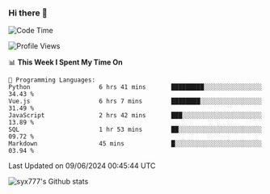 ### Hi there 👋

<!--
**syx777/syx777** is a ✨ _special_ ✨ repository because its `README.md` (this file) appears on your GitHub profile.

Here are some ideas to get you started:

- 🔭 I’m currently working on ...
- 🌱 I’m currently learning ...
- 👯 I’m looking to collaborate on ...
- 🤔 I’m looking for help with ...
- 💬 Ask me about ...
- 📫 How to reach me: ...
- 😄 Pronouns: ...
- ⚡ Fun fact: ...
-->
<!--START_SECTION:waka-->
![Code Time](http://img.shields.io/badge/Code%20Time-133%20hrs%204%20mins-blue)

![Profile Views](http://img.shields.io/badge/Profile%20Views-31-blue)

📊 **This Week I Spent My Time On** 

```text
💬 Programming Languages: 
Python                   6 hrs 41 mins       █████████░░░░░░░░░░░░░░░░   34.43 % 
Vue.js                   6 hrs 7 mins        ████████░░░░░░░░░░░░░░░░░   31.49 % 
JavaScript               2 hrs 42 mins       ███░░░░░░░░░░░░░░░░░░░░░░   13.89 % 
SQL                      1 hr 53 mins        ██░░░░░░░░░░░░░░░░░░░░░░░   09.72 % 
Markdown                 45 mins             █░░░░░░░░░░░░░░░░░░░░░░░░   03.94 % 
```


 Last Updated on 09/06/2024 00:45:44 UTC
<!--END_SECTION:waka-->

![syx777's Github stats](https://github-readme-stats.vercel.app/api?username=syx777&show_icons=true&count_private=true&t=123426)
